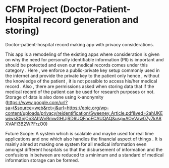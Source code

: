 # CFM Project (Doctor-Patient-Hospital record generation and storing)

Doctor-patient-hospital record making app with privacy
considerations.

This app is a remodeling of the existing apps where 
consideration is given on why the need for personally identifiable
information (PII) is important and should be protected and even our medical
records comes under this category . Here , we enforce a public-private key setup
commonly used in the internet and provide the private key
to the patient only hence , without the knowledge of the patient ,
it is not possible to access his/her medical record . Also , there are permissions
asked when storing data that if the medical record of the patient can be used for research purposes or not.
Storage of data is also done using k-anonymity (https://www.google.com/url?sa=t&source=web&rct=j&url=https://epic.org/wp-content/uploads/privacy/reidentification/Sweeney_Article.pdf&ved=2ahUKEwiws8XnjOn3AhWvRmwGHUjRD6UQFnoECAUQAQ&usg=AOvVaw07y7kA8XVAFi3B2WPFrzO0)

Future Scope:
A system which is scalable and maybe used for real time applications
and one which also handles the financial aspect of things . It is mainly aimed at 
making one system for all medical information even amongst different hospitals so that
the disbursement of information and the confusions in between are reduced to a minimum and
a standard of medical information storage can be formed.
